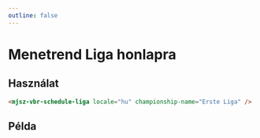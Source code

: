 ```yaml
---
outline: false
---
```


# Menetrend Liga honlapra

## Használat

```html
<mjsz-vbr-schedule-liga locale="hu" championship-name="Erste Liga" />
```

## Példa

<ClientOnly>
  <mjsz-vbr-schedule-liga
    locale="hu"
    championship-name="Erste Liga"
  />
</ClientOnly>
